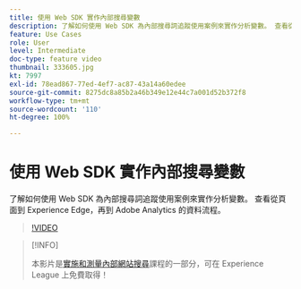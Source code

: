 ```yaml
---
title: 使用 Web SDK 實作內部搜尋變數
description: 了解如何使用 Web SDK 為內部搜尋詞追蹤使用案例來實作分析變數。 查看從頁面到 Experience Edge，再到 Adobe Analytics 的資料流程。
feature: Use Cases
role: User
level: Intermediate
doc-type: feature video
thumbnail: 333605.jpg
kt: 7997
exl-id: 78ead867-77ed-4ef7-ac87-43a14a60edee
source-git-commit: 8275dc8a85b2a46b349e12e44c7a001d52b372f8
workflow-type: tm+mt
source-wordcount: '110'
ht-degree: 100%

---
```


# 使用 Web SDK 實作內部搜尋變數

了解如何使用 Web SDK 為內部搜尋詞追蹤使用案例來實作分析變數。 查看從頁面到 Experience Edge，再到 Adobe Analytics 的資料流程。

>[!VIDEO](https://video.tv.adobe.com/v/333605/?quality=12&learn=on)

>[!INFO]
>
> 本影片是[實施和測量內部網站搜尋](https://experienceleague.adobe.com/?recommended=Analytics-U-1-2021.1.search)課程的一部分，可在 Experience League 上免費取得！